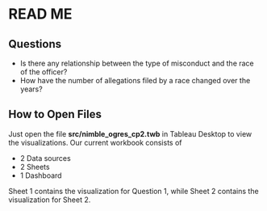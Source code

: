 # READ ME

## Questions

* Is there any relationship between the type of misconduct and the race of the officer?
* How have the number of allegations filed by a race changed over the years?

## How to Open Files
Just open the file  **src/nimble_ogres_cp2.twb** in Tableau Desktop to view the visualizations.
Our current workbook consists of 
 - 2 Data sources
 - 2 Sheets
 - 1 Dashboard


Sheet 1 contains the visualization for Question 1, while Sheet 2 contains the visualization for Sheet 2.